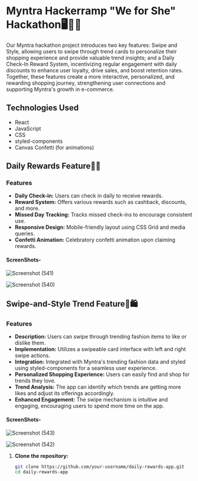 # Myntra Hackerramp "We for She" Hackathon🖥️👧🫶

Our Myntra hackathon project introduces two key features: Swipe and Style, allowing users to swipe through trend cards to personalize their shopping experience and provide valuable trend insights; and a Daily Check-In Reward System, incentivizing regular engagement with daily discounts to enhance user loyalty, drive sales, and boost retention rates. Together, these features create a more interactive, personalized, and rewarding shopping journey, strengthening user connections and supporting Myntra's growth in e-commerce.

## Technologies Used

- React
- JavaScript
- CSS
- styled-components
- Canvas Confetti (for animations)


## Daily Rewards Feature🙌💥

### Features

- **Daily Check-in:** Users can check in daily to receive rewards.
- **Reward System:** Offers various rewards such as cashback, discounts, and more.
- **Missed Day Tracking:** Tracks missed check-ins to encourage consistent use.
- **Responsive Design:** Mobile-friendly layout using CSS Grid and media queries.
- **Confetti Animation:** Celebratory confetti animation upon claiming rewards.

#### ScreenShots-
![Screenshot (541)](https://github.com/user-attachments/assets/35e3f536-b69c-406d-8971-9551e76598ff)

![Screenshot (540)](https://github.com/user-attachments/assets/9a99f525-1c93-43b9-85ff-94f7b537a2fe)


## Swipe-and-Style Trend Feature👗🛍️

### Features

- **Description:** Users can swipe through trending fashion items to like or dislike them.
- **Implementation:** Utilizes a swipeable card interface with left and right swipe actions.
- **Integration:** Integrated with Myntra's trending fashion data and styled using styled-components for a seamless user experience.
- **Personalized Shopping Experience:** Users can easily find and shop for trends they love.
- **Trend Analysis:** The app can identify which trends are getting more likes and adjust its offerings accordingly.
- **Enhanced Engagement:** The swipe mechanism is intuitive and engaging, encouraging users to spend more time on the app.

#### ScreenShots-

![Screenshot (543)](https://github.com/user-attachments/assets/a9d326f3-3733-476d-9ee5-d324e0e920fd)

![Screenshot (542)](https://github.com/user-attachments/assets/24dfc086-9ebb-4ce5-87ad-5c34402741e0)


1. **Clone the repository:**

   ```bash
   git clone https://github.com/your-username/daily-rewards-app.git
   cd daily-rewards-app
